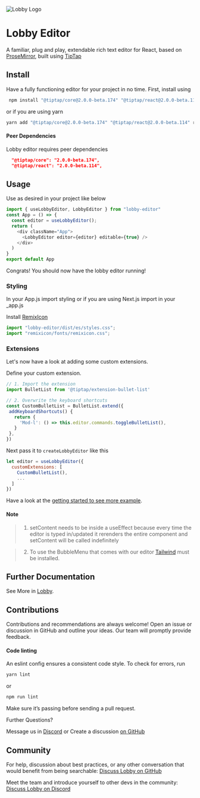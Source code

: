 
![Lobby Logo](https://uploads-ssl.webflow.com/62d5c8c70f4a12f8dedb0687/62da19a5e440cccca0ecba8e_logomark-color-p-500.png)
# Lobby Editor

A familiar, plug and play, extendable rich text editor for React, based on [ProseMirror](https://github.com/ProseMirror/prosemirror), built using [TipTap](https://tiptap.dev/)

## Install

Have a fully functioning editor for your project in no time. First, install using

```bash
 npm install "@tiptap/core@2.0.0-beta.174" "@tiptap/react@2.0.0-beta.114" remixicon lobby-editor
 ```

or if you are using yarn

 ```bash 
yarn add "@tiptap/core@2.0.0-beta.174" "@tiptap/react@2.0.0-beta.114" remixicon lobby-editor
```

#### Peer Dependencies
Lobby editor requires peer dependencies 

```json 
  "@tiptap/core": "2.0.0-beta.174",
  "@tiptap/react": "2.0.0-beta.114",
```

## Usage

Use as desired in your project like below

```js
import { useLobbyEditor, LobbyEditor } from "lobby-editor"
const App = () => {
  const editor = useLobbyEditor();
  return (
    <div className="App">
      <LobbyEditor editor={editor} editable={true} />
    </div>
  )
}
export default App
```
Congrats! You should now have the lobby editor running!

### Styling 

In your App.js import styling or if you are using Next.js import in your _app.js

Install [RemixIcon](https://github.com/Remix-Design/remixicon)

```js
import "lobby-editor/dist/es/styles.css";
import "remixicon/fonts/remixicon.css";
```

### Extensions
Let's now have a look at adding some custom extensions.

Define your custom extension.

 ```jsx
 // 1. Import the extension
import BulletList from '@tiptap/extension-bullet-list'

// 2. Overwrite the keyboard shortcuts
const CustomBulletList = BulletList.extend({
  addKeyboardShortcuts() {
    return {
      'Mod-l': () => this.editor.commands.toggleBulletList(),
    }
  },
})
 ```

 Next pass it to `createLobbyEditor` like this

  ```jsx
  let editor = useLobbyEditor({
    customExtensions: [
      CustomBulletList(),
      ...
    ]
  })
  ```

Have a look at the [getting started to see more example](https://beta.lobby.so//documentId?id=cl3syyyvl148024e0ed4159jpt).

#### Note
> 1. setContent needs to be inside a useEffect because every time the editor is typed in/updated it rerenders the entire component and setContent will be called indefinitely

> 2. To use the BubbleMenu that comes with our editor
[Tailwind](https://tailwindcss.com/) must be installed.

## Further Documentation

See More in [Lobby](https://beta.lobby.so/documentId?id=cl338bju797754g7s90gs4tqu).

## Contributions

Contributions and recommendations are always welcome! Open an issue or discussion in GitHub and outline your ideas. Our team will promptly provide feedback.

 #### Code linting

An eslint config ensures a consistent code style. To check for errors, run 
```bash
yarn lint
```
or
```bash
npm run lint
```

 Make sure it’s passing before sending a pull request.

Further Questions?

Message us in [Discord](https://discord.gg/tBrTJeYQCm) or Create a discussion [on GitHub](https://github.com/lobbylabs/lobby-editor/discussions)
## Community

For help, discussion about best practices, or any other conversation that would benefit from being searchable:
[Discuss Lobby on GitHub](https://github.com/lobbylabs/lobby-editor/discussions)

Meet the team and introduce yourself to other devs in the community:
[Discuss Lobby on Discord](https://discord.gg/tBrTJeYQCm)

